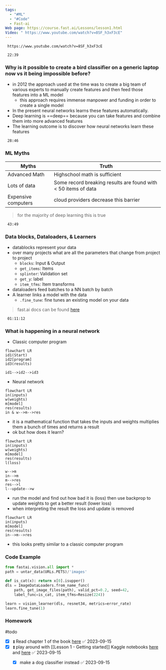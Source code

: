 ```yaml
---
tags:
  - "#ML"
  - "#Code"
  - Fast-ai
Web page: https://course.fast.ai/Lessons/lesson1.html
Video: " https://www.youtube.com/watch?v=8SF_h3xF3cE"
---
```

```timestamp-url 
 https://www.youtube.com/watch?v=8SF_h3xF3cE
 ```

```timestamp 
 22:39
 ```
### Why is it possible to create a bird classifier on a generic laptop now vs it being impossible before?
- in 2012 the approach used at the time was to create a big team of various experts to manually create features and then feed those features into a ML model
	- this approach requires immense manpower and funding in order to create a single model
- In the present neural networks learns these features automatically.
- Deep learning is ==deep== because you can take features and combine them into more advanced features
- The learning outcome is to discover how neural networks learn these features

```timestamp 
 28:46
 ```
### ML Myths

| Myths               | Truth                                                          |
| ------------------- |-------------------------------------------------------------- |
| Advanced Math       | Highschool math is sufficient                                  |
| Lots of data        | Some record breaking results are found with < 50 items of data |
| Expensive computers | cloud providers decrease this barrier                          |
>for the majority of deep learning this is true 

```timestamp 
 43:49
 ```
### Data blocks, Dataloaders, & Learners
- datablocks represent your data
- over many projects what are all the parameters that change from project to project
	- `blocks`: Input & Output
	- `get_items`: Items
	- `splinter`: Validation set
	- `get_y`: label
	- `item_tfms`: Item transforms
- dataloaders feed batches to a NN batch by batch
- A learner links a model with the data
	- `.fine_tune`: fine tunes an existing model on your data
>fast.ai docs can be found [here](https://docs.fast.ai/)

```timestamp 
 01:11:12
 ```
### What is happening in a neural network
- Classic computer program
```mermaid
flowchart LR
id1(Start)
id2[program]
id3(results)

id1-->id2-->id3
```
- Neural network
```mermaid
flowchart LR
in(inputs)
w(weights)
m[model]
res(results)
in & w-->m-->res
```
- it is a mathematical function that takes the inputs and weights multiplies them a bunch of times and returns a result
- ok but how does it learn?
```mermaid
flowchart LR
in(inputs)
w(weights)
m[model]
res(results)
l(loss)

w-->m
in-->m
m-->res
res-->l
l--update-->w
```

- run the model and find out how bad it is (loss) then use backprop to update weights to get a better result (lower loss)
- when interpreting the result the loss and update is removed
```mermaid
flowchart LR
in(inputs)
m[model]
res(results)
in-->m-->res
```
- this looks pretty similar to a classic computer program
### Code Example
```python
from fastai.vision.all import *
path = untar_data(URLs.PETS)/'images'

def is_cat(x): return x[0].isupper()
dls = ImageDataLoaders.from_name_func(
    path, get_image_files(path), valid_pct=0.2, seed=42,
    label_func=is_cat, item_tfms=Resize(224))

learn = vision_learner(dls, resnet34, metrics=error_rate)
learn.fine_tune(1)
```
### Homework
#todo
- [x] ⏫ Read chapter 1 of the book [here](https://fastai.github.io/fastbook2e/intro.html) ✅ 2023-09-15
- [x] ⏫ play around with [[Lesson 1 - Getting started]] Kaggle notebooks [here](https://www.kaggle.com/code/jhoward/is-it-a-bird-creating-a-model-from-your-own-data) and [here](https://www.kaggle.com/code/jhoward/jupyter-notebook-101) ✅ 2023-09-15
	- [x] make a dog classifier instead ✅ 2023-09-15
 
